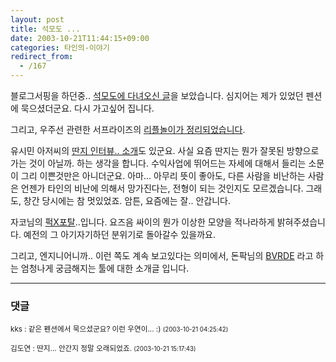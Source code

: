 ```yaml
---
layout: post
title: 석모도 ...
date: 2003-10-21T11:44:15+09:00
categories: 타인의-이야기
redirect_from:
  - /167
---
```


블로그서핑을 하던중.. <a href="http://www.kwack.pe.kr/index.html?blogFile=2003_10_01_monthly.html#106597051683428585" target=bb>석모도에 다녀오신 글</a>을 보았습니다. 심지어는 제가 있었던 펜션에 묵으셨더군요. 다시 가고싶어 집니다.

그리고, 우주선 관련한 서프라이즈의 <a href="http://ssall.com/MT/archives/000555.html" target=bb>리플놀이가 정리되었습니다</a>.

유시민 아저씨의 <a href="http://blog.webservices.or.kr/hollobit/archives/000199.html" target=bb>딴지 인터뷰.. 소개</a>도 있군요. 사실 요즘 딴지는 뭔가 잘못된 방향으로 가는 것이 아닐까. 하는 생각을 합니다. 수익사업에 뛰어드는 자세에 대해서 들리는 소문이 그리 이쁜것만은 아니더군요. 아마... 아무리 뜻이 좋아도, 다른 사람을 비난하는 사람은 언젠가 타인의 비난에 의해서 망가진다는, 전형이 되는 것인지도 모르겠습니다. 그래도, 창간 당시에는 참 멋있었죠. 암튼, 요즘에는 잘.. 안갑니다.

자코님의 <a href="http://www.jacopast.com/mt/archives/000838.html" target=bb>퍽X포탈</a>..입니다. 요즈음 싸이의 뭔가 이상한 모양을 적나라하게 밝혀주셨습니다. 예전의 그 아기자기하던 분위기로 돌아갈수 있을까요.

그리고, 엔지니어니까.. 이런 쪽도 계속 보고있다는 의미에서, 돈팍님의 <a href="http://www.docuverse.com/blog/donpark/2003/10/19.html#a985" target=bb>BVRDE</a> 라고 하는 엄청나게 궁금해지는 툴에 대한 소개글 입니다.

* * *

### 댓글



<!--- cmt:372 --->
<!--- mail: --->
<!--- parent:0 --->

<small>kks : 같은 펜션에서 묵으셨군요? 이런 우연이... :) <small>(2003-10-21 04:25:42)</small></small>


<!--- cmt:373 --->
<!--- mail: --->
<!--- parent:0 --->

<small>김도연 : 딴지... 안간지 정말 오래되었죠. <small>(2003-10-21 15:17:43)</small></small>

